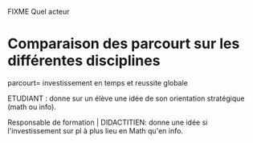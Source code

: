FIXME Quel acteur 

# Comparaison des parcourt sur les différentes disciplines

parcourt= investissement en temps et reussite globale 

ETUDIANT : donne sur un élève une idée de son orientation stratégique (math ou info).

Responsable de formation | DIDACTITIEN: donne une idée si l'investissement sur pl à plus lieu en Math qu'en info.


